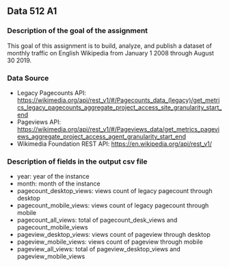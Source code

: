 ## Data 512 A1
### Description of the goal of the assignment
This goal of this assignment is to build, analyze, and publish a dataset of monthly traffic on English Wikipedia from January 1 2008 through August 30 2019.

### Data Source
- Legacy Pagecounts API: https://wikimedia.org/api/rest_v1/#/Pagecounts_data_(legacy)/get_metrics_legacy_pagecounts_aggregate_project_access_site_granularity_start_end
- Pageviews API: https://wikimedia.org/api/rest_v1/#/Pageviews_data/get_metrics_pageviews_aggregate_project_access_agent_granularity_start_end
- Wikimedia Foundation REST API: https://en.wikipedia.org/api/rest_v1/

### Description of fields in the output csv file
- year: year of the instance
- month: month of the instance
- pagecount_desktop_views: views count of legacy pagecount through desktop
- pagecount_mobile_views: views count of legacy pagecount through mobile
- pagecount_all_views: total of pagecount_desk_views and pagecount_mobile_views
- pageview_desktop_views: views count of pageview through desktop
- pageview_mobile_views: views count of pageview through mobile
- pageview_all_views: total of pageview_desktop_views and pageview_mobile_views
